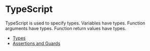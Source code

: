 # TypeScript

TypeScript is used to specify types. Variables have types. Function arguments have types. Function return values have types.

* [Types](types.md)
* [Assertions and Guards](assertions-and-guards.md)